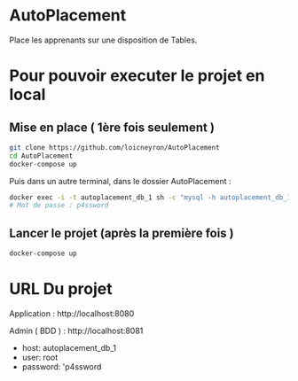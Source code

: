 # AutoPlacement
Place les apprenants sur une disposition de Tables.

# Pour pouvoir executer le projet en local

## Mise en place ( 1ère fois seulement )
```bash
git clone https://github.com/loicneyron/AutoPlacement
cd AutoPlacement
docker-compose up
```
Puis dans un autre terminal, dans le dossier AutoPlacement :
```bash
docker exec -i -t autoplacement_db_1 sh -c "mysql -h autoplacement_db_1 -u root -p < app/migration.sql"
# Mot de passe : p4ssword
```

## Lancer le projet (après la première fois )
```bash
docker-compose up
```

# URL Du projet

Application : http://localhost:8080

Admin ( BDD )  : http://localhost:8081
- host: autoplacement_db_1
- user: root
- password: 'p4ssword
